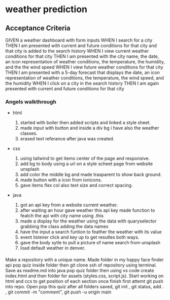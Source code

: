 # weather prediction

## Acceptance Criteria

GIVEN a weather dashboard with form inputs
WHEN I search for a city
THEN I am presented with current and future conditions for that city and that city is added to the search history
WHEN I view current weather conditions for that city
THEN I am presented with the city name, the date, an icon representation of weather conditions, the temperature, the humidity, and the the wind speed
WHEN I view future weather conditions for that city
THEN I am presented with a 5-day forecast that displays the date, an icon representation of weather conditions, the temperature, the wind speed, and the humidity
WHEN I click on a city in the search history
THEN I am again presented with current and future conditions for that city
### Angels walkthrough

* html
   1. started with boiler then added scripts and linked a style sheet.
   2. made input with button and inside a div bg i have also the weather classes.
   3. erased text referance after java was created.

* css
   1. using tailwind to get items center of the page and responsive.
   2. add bg to body using a url on a style scheet page from website unsplash
   3. add color the middle bg and made trasparent to show back ground.
   4. made button with a icon from ionicons.
   5. gave items flex col also text size and correct spacing.

* java
    1. got an api key from a website current weather.
    2. after waiting an hour gave weather this api key made function to featch the api with city name using .this 
    3. made a display for the weather using the data with quaryselector grabbing the class adding the data names 
    4. have the input a search funtion to feather the weather with its value
    5. event listener click and key up to get resutles both ways.
    6. gave the body sytle to pull a picture of name search from unsplash
    7. load default weather in denver. 
 
####

Make a repository with a unique name.
Made folder in my happy face finder api pop quiz inside folder then git clone ssh of repository using terminal.
Save as readme.md into java pop quiz folder then using vs code create index.html and then folder for assets (styles.css, script.js).
Start working on html and ccs to get position of each section once finish first attemt git push into repo.
Open pop this quiz after all folders saved, git init , git status, add . , git commit -m "comment", git push -u origin main